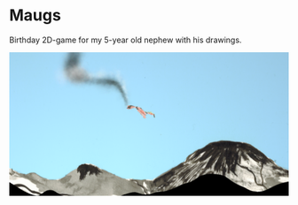 # Maugs
Birthday 2D-game for my 5-year old nephew with his drawings.

![](https://github.com/Ilpolainen/Maugs/blob/master/Smaug.png)
